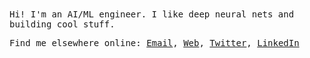 <samp>
Hi! I'm an AI/ML engineer. I like deep neural nets and building cool stuff.     
  
Find me elsewhere online: [Email](mailto:sreedeepek.95@gmail.com), [Web](https://sreedeep.netlify.app/), [Twitter](https://x.com/sreedeepEK), [LinkedIn](https://www.linkedin.com/in/sreedeepek/)

</samp>
